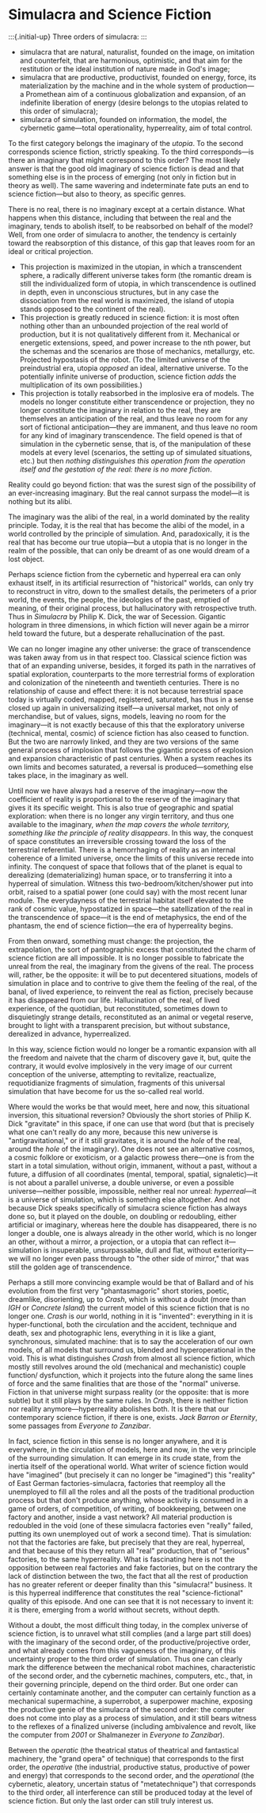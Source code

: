 # Simulacra and Science Fiction #

:::{.initial-up}
Three orders of simulacra:
:::

* simulacra that are natural, naturalist, founded on the image,
on imitation and counterfeit, that are harmonious, optimistic,
and that aim for the restitution or the ideal institution of
nature made in God's image;
* simulacra that are productive, productivist, founded on energy,
  force, its materialization by the machine and in the whole
  system of production—a Promethean aim of a continuous
  globalization and expansion, of an indefinite liberation of
  energy (desire belongs to the utopias related to this order of
  simulacra);
* simulacra of simulation, founded on information, the model, the
  cybernetic game—total operationality, hyperreality, aim of
  total control.

To the first category belongs the imaginary of the *utopia*. To
the second corresponds science fiction, strictly speaking. To the
third corresponds—is there an imaginary that might correspond to
this order? The most likely answer is that the good old imaginary
of science fiction is dead and that something else is in the
process of emerging (not only in fiction but in theory as well).
The same wavering and indeterminate fate puts an end to science
fiction—but also to theory, as specific genres.

There is no real, there is no imaginary except at a certain
distance. What happens when this distance, including that between
the real and the imaginary, tends to abolish itself, to be
reabsorbed on behalf of the model? Well, from one order of
simulacra to another, the tendency is certainly toward the
reabsorption of this distance, of this gap that leaves room for
an ideal or critical projection.

* This projection is maximized in the utopian, in which a
transcendent sphere, a radically different universe takes form
(the romantic dream is still the individualized form of utopia,
in which transcendence is outlined in depth, even in unconscious
structures, but in any case the dissociation from the real world
is maximized, the island of utopia stands opposed to the
continent of the real).
* This projection is greatly reduced in science fiction: it is
  most often nothing other than an unbounded projection of the
  real world of production, but it is not qualitatively different
  from it. Mechanical or energetic extensions, speed, and power
  increase to the nth power, but the schemas and the scenarios
  are those of mechanics, metallurgy, etc. Projected hypostasis
  of the robot. (To the limited universe of the preindustrial
  era, utopia *opposed* an ideal, alternative universe. To the
  potentially infinite universe of production, science fiction
  *adds* the multiplication of its own possibilities.)
* This projection is totally reabsorbed in the implosive era of
  models. The models no longer constitute either transcendence or
  projection, they no longer constitute the imaginary in relation
  to the real, they are themselves an anticipation of the real,
  and thus leave no room for any sort of fictional
  anticipation—they are immanent, and thus leave no room for any
  kind of imaginary transcendence. The field opened is that of
  simulation in the cybernetic sense, that is, of the
  manipulation of these models at every level (scenarios, the
  setting up of simulated situations, etc.) but then *nothing
  distinguishes this operation from the operation itself and the
  gestation of the real: there is no more fiction*.

Reality could go beyond fiction: that was the surest sign of the
possibility of an ever-increasing imaginary. But the real cannot
surpass the model—it is nothing but its alibi.

The imaginary was the alibi of the real, in a world dominated by
the reality principle. Today, it is the real that has become the
alibi of the model, in a world controlled by the principle of
simulation. And, paradoxically, it is the real that has become
our true utopia—but a utopia that is no longer in the realm of
the possible, that can only be dreamt of as one would dream of a
lost object.

Perhaps science fiction from the cybernetic and hyperreal era can
only exhaust itself, in its artificial resurrection of
"historical" worlds, can only try to reconstruct in vitro, down
to the smallest details, the perimeters of a prior world, the
events, the people, the ideologies of the past, emptied of
meaning, of their original process, but hallucinatory with
retrospective truth. Thus in *Simulacra* by Philip K. Dick, the
war of Secession. Gigantic hologram in three dimensions, in which
fiction will never again be a mirror held toward the future, but
a desperate rehallucination of the past.

We can no longer imagine any other universe: the grace of
transcendence was taken away from us in that respect too.
Classical science fiction was that of an expanding universe,
besides, it forged its path in the narratives of spatial
exploration, counterparts to the more terrestrial forms of
exploration and colonization of the nineteenth and twentieth
centuries. There is no relationship of cause and effect there: it
is not because terrestrial space today is virtually coded,
mapped, registered, saturated, has thus in a sense closed up
again in universalizing itself—a universal market, not only of
merchandise, but of values, signs, models, leaving no room for
the imaginary—it is not exactly because of this that the
exploratory universe (technical, mental, cosmic) of science
fiction has also ceased to function. But the two are narrowly
linked, and they are two versions of the same general process of
implosion that follows the gigantic process of explosion and
expansion characteristic of past centuries. When a system reaches
its own limits and becomes saturated, a reversal is
produced—something else takes place, in the imaginary as well.

Until now we have always had a reserve of the imaginary—now the
coefficient of reality is proportional to the reserve of the
imaginary that gives it its specific weight. This is also true of
geographic and spatial exploration: when there is no longer any
virgin territory, and thus one available to the imaginary, *when
the map covers the whole territory, something like the principle
of reality disappears*. In this way, the conquest of space
constitutes an irreversible crossing toward the loss of the
terrestrial referential. There is a hemorrhaging of reality as an
internal coherence of a limited universe, once the limits of this
universe recede into infinity. The conquest of space that follows
that of the planet is equal to derealizing (dematerializing)
human space, or to transferring it into a hyperreal of
simulation. Witness this two-bedroom/kitchen/shower put into
orbit, raised to a spatial power (one could say) with the most
recent lunar module. The everydayness of the terrestrial habitat
itself elevated to the rank of cosmic value, hypostatized in
space—the satellization of the real in the transcendence of
space—it is the end of metaphysics, the end of the phantasm, the
end of science fiction—the era of hyperreality begins.

From then onward, something must change: the projection, the
extrapolation, the sort of pantographic excess that constituted
the charm of science fiction are all impossible. It is no longer
possible to fabricate the unreal from the real, the imaginary
from the givens of the real. The process will, rather, be the
opposite: it will be to put decentered situations, models of
simulation in place and to contrive to give them the feeling of
the real, of the banal, of lived experience, to reinvent the real
as fiction, precisely because it has disappeared from our life.
Hallucination of the real, of lived experience, of the quotidian,
but reconstituted, sometimes down to disquietingly strange
details, reconstituted as an animal or vegetal reserve, brought
to light with a transparent precision, but without substance,
derealized in advance, hyperrealized.

In this way, science fiction would no longer be a romantic
expansion with all the freedom and naivete that the charm of
discovery gave it, but, quite the contrary, it would evolve
implosively in the very image of our current conception of the
universe, attempting to revitalize, reactualize, requotidianize
fragments of simulation, fragments of this universal simulation
that have become for us the so-called real world.

Where would the works be that would meet, here and now, this
situational inversion, this situational reversion? Obviously the
short stories of Philip K. Dick "gravitate" in this space, if one
can use that word (but that is precisely what one can't really do
any more, because this new universe is "antigravitational," or if
it still gravitates, it is around the *hole* of the real, around
the *hole* of the imaginary). One does not see an alternative
cosmos, a cosmic folklore or exoticism, or a galactic prowess
there—one is from the start in a total simulation, without
origin, immanent, without a past, without a future, a diffusion
of all coordinates (mental, temporal, spatial, signaletic)—it is
not about a parallel universe, a double universe, or even a
possible universe—neither possible, impossible, neither real nor
unreal: *hyperreal*—it is a universe of simulation, which is
something else altogether. And not because Dick speaks
specifically of simulacra science fiction has always done so, but
it played on the double, on doubling or redoubling, either
artificial or imaginary, whereas here the double has disappeared,
there is no longer a double, one is always already in the other
world, which is no longer an other, without a mirror, a
projection, or a utopia that can reflect it—simulation is
insuperable, unsurpassable, dull and flat, without exteriority—we
will no longer even pass through to "the other side of mirror,"
that was still the golden age of transcendence.

Perhaps a still more convincing example would be that of Ballard
and of his evolution from the first very "phantasmagoric" short
stories, poetic, dreamlike, disorienting, up to *Crash*, which is
without a doubt (more than *IGH* or *Concrete Island*) the current
model of this science fiction that is no longer one. *Crash* is
*our* world, nothing in it is "invented": everything in it is
hyper-functional, both the circulation and the accident,
technique and death, sex and photographic lens, everything in it
is like a giant, synchronous, simulated machine: that is to say
the acceleration of our own models, of all models that surround
us, blended and hyperoperational in the void. This is what
distinguishes *Crash* from almost all science fiction, which
mostly still revolves around the old (mechanical and mechanistic)
couple function/ dysfunction, which it projects into the future
along the same lines of force and the same finalities that are
those of the "normal" universe. Fiction in that universe might
surpass reality (or the opposite: that is more subtle) but it
still plays by the same rules. In *Crash*, there is neither
fiction nor reality anymore—hyperreality abolishes both. It is
there that our contemporary science fiction, if there is one,
exists. *Jack Barron or Eternity*, some passages from *Everyone
to Zanzibar*.

In fact, science fiction in this sense is no longer anywhere, and
it is everywhere, in the circulation of models, here and now, in
the very principle of the surrounding simulation. It can emerge
in its crude state, from the inertia itself of the operational
world. What writer of science fiction would have "imagined" (but
precisely it can no longer be "imagined") this "reality" of East
German factories-simulacra, factories that reemploy all the
unemployed to fill all the roles and all the posts of the
traditional production process but that don't produce anything,
whose activity is consumed in a game of orders, of competition,
of writing, of bookkeeping, between one factory and another,
inside a vast network? All material production is redoubled in
the void (one of these simulacra factories even "really" failed,
putting its own unemployed out of work a second time). That is
simulation: not that the factories are fake, but precisely that
they are real, hyperreal, and that because of this they return
all "real" production, that of "serious" factories, to the same
hyperreality. What is fascinating here is not the opposition
between real factories and fake factories, but on the contrary
the lack of distinction between the two, the fact that all the
rest of production has no greater referent or deeper finality
than this "simulacra!" business. It is this hyperreal
indifference that constitutes the real "science-fictional"
quality of this episode. And one can see that it is not necessary
to invent it: it is there, emerging from a world without secrets,
without depth.

Without a doubt, the most difficult thing today, in the complex
universe of science fiction, is to unravel what still complies
(and a large part still does) with the imaginary of the second
order, of the productive/projective order, and what already comes
from this vagueness of the imaginary, of this uncertainty proper
to the third order of simulation. Thus one can clearly mark the
difference between the mechanical robot machines, characteristic
of the second order, and the cybernetic machines, computers,
etc., that, in their governing principle, depend on the third
order. But one order can certainly contaminate another, and the
computer can certainly function as a mechanical supermachine, a
superrobot, a superpower machine, exposing the productive genie
of the simulacra of the second order: the computer does not come
into play as a process of simulation, and it still bears witness
to the reflexes of a finalized universe (including ambivalence
and revolt, like the computer from *2001* or Shalmanezer in
*Everyone to Zanzibar*).

Between the *operatic* (the theatrical status of theatrical and
fantastical machinery, the "grand opera" of technique) that
corresponds to the first order, the *operative* (the industrial,
productive status, productive of power and energy) that
corresponds to the second order, and the *operational* (the
cybernetic, aleatory, uncertain status of "metatechnique") that
corresponds to the third order, all interference can still be
produced today at the level of science fiction. But only the last
order can still truly interest us.
